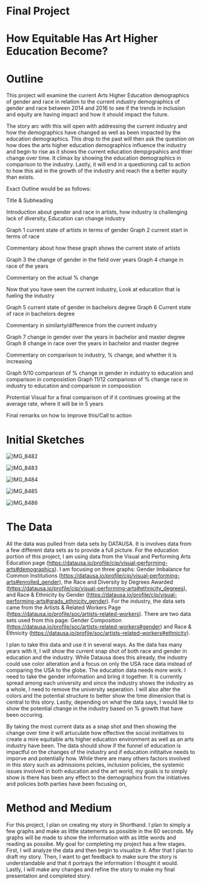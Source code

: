 # Final Project 

# How Equitable Has Art Higher Education Become?

# Outline

This project will examine the current Arts Higher Education demographics of gender and race in relation to the current industry  demographics of gender and race between 2014 and 2016 to see if the trends in inclusion and equity are having impact and how it should impact the future.

The story arc with this will open with addressing the current industry and how the demographics have changed as well as been impacted by the education demographics. This drop to the past will then ask the question on how does the arts higher education demographics influence the industry and begin to rise as it shows the current education dempgrpahics and thier change over time. It climax by showing the education demographics in comparison to the industry. Lastly, it will end in a questioning call to action to how this aid in the growth of the industry and reach the a better equity than exists.

Exact Outline would be as follows: 

Title & Subheading

Introduction about gender and race in artists, how industry is challenging lack of diversity, Education can change industry

Graph 1 current state of artists in terms of gender
Graph 2 current start in terms of race

Commentary about how these graph shows the current state of artists

Graph 3 the change of gender in the field over years
Graph 4 change in race of the years

Commentary on the actual % change

Now that you have seen the current industry, Look at education that is fueling the industry

Graph 5 current state of gender in bachelors degree
Graph 6 Current state of race in bachelors degree

Commentary in similarty/difference from the current industry

Graph 7 change in gender over the years in bachelor and master degree
Graph 8 change in race over the years in bachelor and master degree

Commentary on comparison to industry, % change, and whether it is increasing

Graph 9/10 compariosn of % change in gender in industry to education and comparison in composistion
Graph 11/12 compariosn of % change race in industry to education and comparison in composistion

Protential Visual for a final comparison of  if it continues growing at the average rate, where it will be in 5 years

Final remarks on how to improve this/Call to action

# Initial Sketches
 ![IMG_8482](https://user-images.githubusercontent.com/56760044/68783000-4841d380-0608-11ea-8838-53cd0d766b80.jpeg)
 
 ![IMG_8483](https://user-images.githubusercontent.com/56760044/68783385-e6ce3480-0608-11ea-8d02-296296aabc54.jpeg)
 
 ![IMG_8484](https://user-images.githubusercontent.com/56760044/68783421-f8afd780-0608-11ea-8e36-0098b356c337.jpeg)

![IMG_8485](https://user-images.githubusercontent.com/56760044/68783451-02d1d600-0609-11ea-8b09-e0f7868bff14.jpeg)

![IMG_8486](https://user-images.githubusercontent.com/56760044/68783475-0ebd9800-0609-11ea-93a2-2729e575d562.jpeg)

# The Data 

All the data was pulled from data sets by DATAUSA. It is involves data from a few different data sets as to provide a full picture. For the education portion of this project, I am using data from the Visual and Performing Arts Education page (https://datausa.io/profile/cip/visual-performing-arts#demographics). I am focusing on three graphs: Gender Imbalance for Common Institutions (https://datausa.io/profile/cip/visual-performing-arts#enrolled_gender), the Race and Diversity by Degrees Awarded (https://datausa.io/profile/cip/visual-performing-arts#ethnicity_degrees), and Race & Ethnicity by Gender (https://datausa.io/profile/cip/visual-performing-arts#grads_ethnicity_gender). For the industry, the data sets came from the Artists & Related Workers Page (https://datausa.io/profile/soc/artists-related-workers). There are two data sets used from this page: Gender Composition (https://datausa.io/profile/soc/artists-related-workers#gender) and Race & Ethnicity (https://datausa.io/profile/soc/artists-related-workers#ethnicity). 

I plan to take this data and use it in several ways. As the data has many years with it, I will show the current snap shot of both race and gender in education and the industry. While Datausa does this already, the industry could use color alteration and a focus on only the USA race data instead of comparing the USA to the globe. The education data needs more work. I need to take the gender information and bring it together. It is currently spread among each university and since the industry shows the industry as a whole, I need to remove the university seperation. I will also alter the colors and the potential structure to better show the time dimension that is central to this story. Lastly, depending on what the data says, I would like to show the potential change in the industry based on % growth that have been occuring.

By taking the most current data as a snap shot and then showing the change over time it will artuculate how effective the social innitiatives to create a mire equitable arts higher education environment as well as an arts industry have been. The data should show if the funnel of education is impactful on the changes of the industry and if education inititaitve needs to imporve and potentially how. While there are many others factors involved in this story such as admissions polcies, inclusion policies, the systemic issues involved in both education and the art world, my goals is to simply show is there has been any effect to the demographics from the initiatives and policies both parties have been focusing on, 

# Method and Medium 

For this project, I plan on creating my story in Shorthand. I plan to simply a few graphs and make as little statements as possible in the 60 seconds. My graphs will be made  to show the imformation with as little words and reading as possibe. My goal for completing my project has a few stages. First, I will analyze the data and then begin to visualize it. After that I plan to draft my story. Then, I want to get feedback to make sure the story is understandable and that it portrays the information I thought it would. Lastly, I will make any changes and refine the story to make my final presentation and completed story. 

